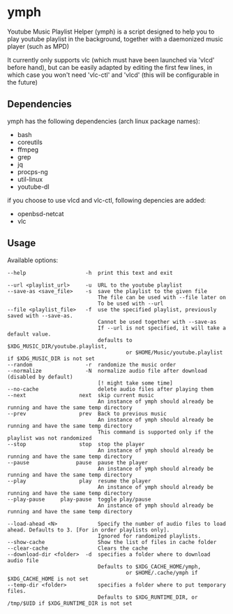 # ymph

Youtube Music Playlist Helper (ymph) is a script designed to help you to play youtube playlist in the background, together with a daemonized music player (such as MPD)

It currently only supports vlc (which must have been launched via 'vlcd' before hand), but can be easily adapted by editing the first few lines, in which case you won't need 'vlc-ctl' and 'vlcd' (this will be configurable in the future)

## Dependencies

ymph has the following dependencies (arch linux package names):

* bash
* coreutils 
* ffmpeg
* grep
* jq
* procps-ng
* util-linux
* youtube-dl

if you choose to use vlcd and vlc-ctl, following depencies are added:

* openbsd-netcat
* vlc

## Usage

Available options:

	--help                   -h  print this text and exit

	--url <playlist_url>     -u  URL to the youtube playlist
	--save-as <save_file>    -s  save the playlist to the given file
	                             The file can be used with --file later on
	                             To be used with --url
	--file <playlist_file>   -f  use the specified playlist, previously saved with --save-as.
	                             Cannot be used together with --save-as
	                             If --url is not specified, it will take a default value.
	                             defaults to $XDG_MUSIC_DIR/youtube.playlist,
	                                      or $HOME/Music/youtube.playlist if $XDG_MUSIC_DIR is not set
	--random                 -r  randomize the music order
	--normalize              -N  normalize audio file after download (disabled by default)
	                             [! might take some time]
	--no-cache                   delete audio files after playing them
	--next                 next  skip current music
	                             An instance of ymph should already be running and have the same temp directory
	--prev                 prev  Back to previous music
	                             An instance of ymph should already be running and have the same temp directory
	                             This command is supported only if the playlist was not randomized
	--stop                 stop  stop the player
	                             An instance of ymph should already be running and have the same temp directory
	--pause               pause  pause the player
	                             An instance of ymph should already be running and have the same temp directory
	--play                 play  resume the player
	                             An instance of ymph should already be running and have the same temp directory
	--play-pause     play-pause  toggle play/pause
	                             An instance of ymph should already be running and have the same temp directory

	--load-ahead <N>             Specify the number of audio files to load ahead. Defaults to 3. [For in order playlists only].
	                             Ignored for randomized playlists.
	--show-cache                 Show the list of files in cache folder
	--clear-cache                Clears the cache
	--download-dir <folder>  -d  specifies a folder where to download audio file
	                             Defaults to $XDG_CACHE_HOME/ymph,
	                                      or $HOME/.cache/ymph if $XDG_CACHE_HOME is not set
	--temp-dir <folder>          specifies a folder where to put temporary files.
	                             Defaults to $XDG_RUNTIME_DIR, or /tmp/$UID if $XDG_RUNTIME_DIR is not set

